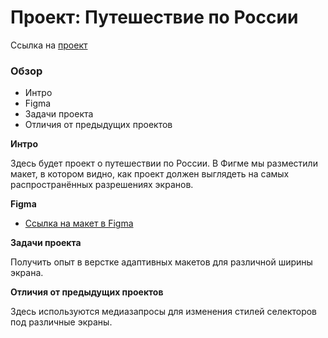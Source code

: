 # Проект: Путешествие по России

Ссылка на [проект](https://alexeynewdeveloper.github.io/gh-pages-russian-travel/index.html)

### Обзор
* Интро
* Figma
* Задачи проекта
* Отличия от предыдущих проектов

**Интро**

Здесь будет проект о путешествии по России.
В Фигме мы разместили макет, в котором видно, как проект должен выглядеть на самых распространённых разрешениях экранов.


**Figma**

* [Ссылка на макет в Figma](https://www.figma.com/file/5S2WSbEFL6awjVWJ0NWL8Q/Sprint-3_-Russia-_-desktop-mobile?node-id=28503%3A0)

**Задачи проекта**

Получить опыт в верстке адаптивных макетов для различной ширины экрана.

**Отличия от предыдущих проектов**

Здесь используются медиазапросы для изменения стилей селекторов под различные экраны.


